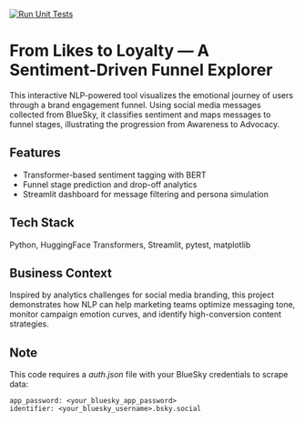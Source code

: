 [![Run Unit Tests](https://github.com/stepeter/LikesToLoyalty/actions/workflows/test.yml/badge.svg)](https://github.com/stepeter/LikesToLoyalty/actions/workflows/test.yml)

# From Likes to Loyalty — A Sentiment-Driven Funnel Explorer

This interactive NLP-powered tool visualizes the emotional journey of users through a brand engagement funnel. Using social media messages collected from BlueSky, it classifies sentiment and maps messages to funnel stages, illustrating the progression from Awareness to Advocacy.

## Features
- Transformer-based sentiment tagging with BERT
- Funnel stage prediction and drop-off analytics
- Streamlit dashboard for message filtering and persona simulation

## Tech Stack
Python, HuggingFace Transformers, Streamlit, pytest, matplotlib

## Business Context
Inspired by analytics challenges for social media branding, this project demonstrates how NLP can help marketing teams optimize messaging tone, monitor campaign emotion curves, and identify high-conversion content strategies.

## Note
This code requires a *auth.json* file with your BlueSky credentials to scrape data:
    
    app_password: <your_bluesky_app_password>
    identifier: <your_bluesky_username>.bsky.social
